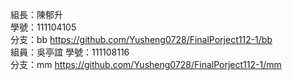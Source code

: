 組長：陳郁升
</br>
學號：111104105
</br>
分支：bb https://github.com/Yusheng0728/FinalPorject112-1/bb
</br>
組員：吳亭誼
學號：111108116
</br>
分支：mm https://github.com/Yusheng0728/FinalPorject112-1/mm

